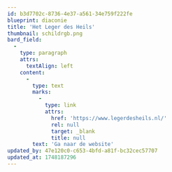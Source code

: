 ```yaml
---
id: b3d7702c-8736-4e37-a561-34e759f222fe
blueprint: diaconie
title: 'Het Leger des Heils'
thumbnail: schildrgb.png
bard_field:
  -
    type: paragraph
    attrs:
      textAlign: left
    content:
      -
        type: text
        marks:
          -
            type: link
            attrs:
              href: 'https://www.legerdesheils.nl/'
              rel: null
              target: _blank
              title: null
        text: 'Ga naar de website'
updated_by: 47e120c0-c653-4bfd-a81f-bc32cec57707
updated_at: 1748187296
---
```

